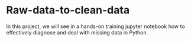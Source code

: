 # Raw-data-to-clean-data
In this project, we will see in a hands-on training jupyter notebook how to effectively diagnose and deal with missing data in Python.
